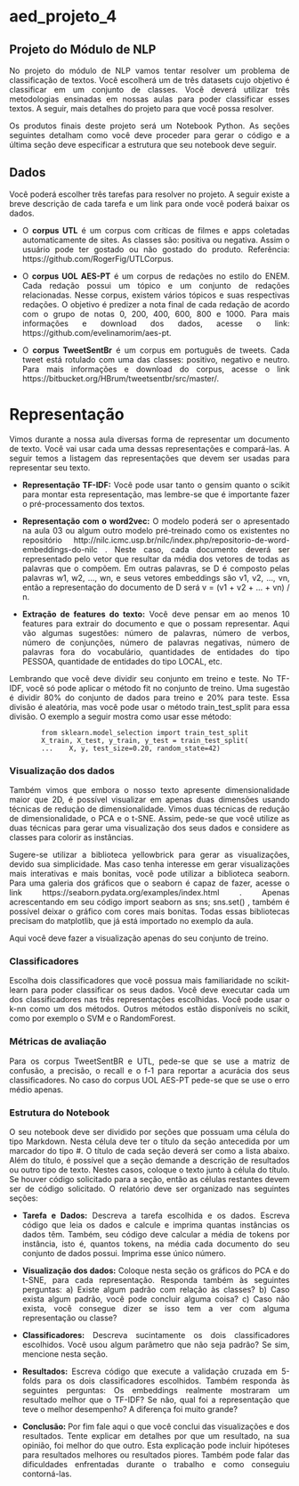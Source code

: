 # aed_projeto_4

## Projeto do Módulo de NLP

<p align='justify'>No projeto do módulo de NLP vamos tentar resolver um problema de classificação de textos. Você escolherá um de três datasets cujo objetivo é classificar em um conjunto de classes. Você deverá utilizar três metodologias ensinadas em nossas aulas para poder classificar esses textos. A seguir, mais detalhes do projeto para que você possa resolver.</p>

<p align='justify'> Os produtos finais deste projeto será um Notebook Python. As seções seguintes detalham como você deve proceder para gerar o código e a última seção deve especificar a estrutura que seu notebook deve seguir.</p>

## Dados

<p align='justify'>Você poderá escolher três tarefas para resolver no projeto. A seguir existe a breve descrição de cada tarefa e um link para onde você poderá baixar os dados.</p>

- <p align='justify'> O <b>corpus UTL</b> é um corpus com críticas de filmes e apps coletadas automaticamente de sites. As classes são: positiva ou negativa. Assim o usuário pode ter gostado ou não gostado do produto. Referência: https://github.com/RogerFig/UTLCorpus.</p>

- <p align='justify'>O <b>corpus UOL AES-PT</b> é um corpus de redações no estilo do ENEM. Cada redação possui um tópico e um conjunto de redações relacionadas. Nesse corpus, existem vários tópicos e suas respectivas redações. O objetivo é predizer a nota final de cada redação de acordo com o grupo de notas 0, 200, 400, 600, 800 e 1000. Para mais informações e download dos dados, acesse o link: https://github.com/evelinamorim/aes-pt.</p>

- <p align='justify'>O <b>corpus TweetSentBr</b> é um corpus em português de tweets. Cada tweet está rotulado com uma das classes: positivo, negativo e neutro. Para mais informações e download do corpus, acesse o link https://bitbucket.org/HBrum/tweetsentbr/src/master/.</p>

# Representação

<p align='justify'>Vimos durante a nossa aula diversas forma de representar um documento de texto. Você vai usar cada uma dessas representações e compará-las. A seguir temos a listagem das representações que devem ser usadas para representar seu texto.</p>

- <p align='justify'><b>Representação TF-IDF:</b> Você pode usar tanto o gensim quanto o scikit para montar esta representação, mas lembre-se que é importante fazer o pré-processamento dos textos.</p>

- <p align='justify'><b>Representação com o word2vec:</b> O modelo poderá ser o apresentado na aula 03 ou algum outro modelo pré-treinado como os existentes no repositório http://nilc.icmc.usp.br/nilc/index.php/repositorio-de-word-embeddings-do-nilc . Neste caso, cada documento deverá ser representado pelo vetor que resultar da média dos vetores de todas as palavras que o compõem. Em outras palavras, se D é composto pelas palavras w1, w2, …, wn, e seus vetores embeddings são v1, v2, …, vn, então a representação do documento de D será v = (v1 + v2 + … + vn) / n.</p>

- <p align='justify'><b>Extração de features do texto:</b> Você deve pensar em ao menos 10 features para extrair do documento e que o possam representar. Aqui vão algumas sugestões: número de palavras, número de verbos, número de conjunções, número de palavras negativas, número de palavras fora do vocabulário, quantidades de entidades do tipo PESSOA, quantidade de entidades do tipo LOCAL, etc.</p>

<p align='justify'>Lembrando que você deve dividir seu conjunto em treino e teste. No TF-IDF, você só pode aplicar o método fit no conjunto de treino. Uma sugestão é dividir 80% do conjunto de dados para treino e 20% para teste. Essa divisão é aleatória, mas você pode usar o método train_test_split para essa divisão. O exemplo a seguir mostra como usar esse método:</p>

            from sklearn.model_selection import train_test_split
            X_train, X_test, y_train, y_test = train_test_split(
            ...    X, y, test_size=0.20, random_state=42)

### Visualização dos dados

<p align='justify'>Também vimos que embora o nosso texto apresente dimensionalidade maior que 2D, é possível visualizar em apenas duas dimensões usando técnicas de redução de dimensionalidade. Vimos duas técnicas de redução de dimensionalidade, o PCA e o t-SNE. Assim, pede-se que você utilize as duas técnicas para gerar uma visualização dos seus dados e considere as classes para colorir as instâncias.</p>

<p align='justify'>Sugere-se utilizar a biblioteca yellowbrick para gerar as visualizações, devido sua simplicidade. Mas caso tenha interesse em gerar visualizações mais interativas e mais bonitas, você pode utilizar a biblioteca seaborn. Para uma galeria dos gráficos que o seaborn é capaz de fazer, acesse o link https://seaborn.pydata.org/examples/index.html . Apenas acrescentando em seu código import seaborn as sns; sns.set() , também é possível deixar o gráfico com cores mais bonitas. Todas essas bibliotecas precisam do matplotlib, que já está importado no exemplo da aula.</p>

<p align='justify'>Aqui você deve fazer a visualização apenas do seu conjunto de treino.</p>

### Classificadores

<p align='justify'>Escolha dois classificadores que você possua mais familiaridade no scikit-learn para poder classificar os seus dados. Você deve executar cada um dos classificadores nas três representações escolhidas. Você pode usar o k-nn como um dos métodos. Outros métodos estão disponíveis no scikit, como por exemplo o SVM e o RandomForest.</p>

### Métricas de avaliação

<p align='justify'>Para os corpus TweetSentBR e UTL, pede-se que se use a matriz de confusão, a precisão, o recall e o f-1 para reportar a acurácia dos seus classificadores. No caso do corpus UOL AES-PT pede-se que se use o erro médio apenas.</p>


### Estrutura do Notebook

<p align='justify'>O seu notebook deve ser dividido por seções que possuam  uma célula do tipo Markdown. Nesta célula deve ter o título da seção antecedida por um marcador do tipo #. O título de cada seção deverá ser como a lista abaixo. Além do título, é possível que a seção demande a descrição de resultados ou outro tipo de texto. Nestes casos, coloque o texto junto à célula do título. Se houver código solicitado para a seção, então as células restantes devem ser de código solicitado.  
O relatório deve ser organizado nas seguintes seções:</p>

- <p align='justify'><b>Tarefa e Dados:</b> Descreva a tarefa escolhida e os dados. Escreva código que leia os dados e calcule e imprima quantas instâncias os dados têm. Também, seu código deve calcular a média de tokens por instância, isto é, quantos tokens, na média cada documento do seu conjunto de dados possui. Imprima esse único número.

- <p align='justify'><b>Visualização dos dados:</b> Coloque nesta seção os gráficos do PCA e do t-SNE, para cada representação. Responda também às seguintes perguntas: a) Existe algum padrão com relação às classes? b) Caso exista algum padrão, você pode concluir alguma coisa? c) Caso não exista, você consegue dizer se isso tem a ver com alguma representação ou classe?</p>

- <p align='justify'><b>Classificadores:</b> Descreva sucintamente os dois classificadores escolhidos. Você usou algum parâmetro que não seja padrão? Se sim, mencione nesta seção.</p>

- <p align='justify'><b>Resultados:</b> Escreva código que execute a validação cruzada em 5-folds para os dois classificadores escolhidos. Também responda às seguintes perguntas: Os embeddings realmente mostraram um resultado melhor que o TF-IDF? Se não, qual foi a representação que teve o melhor desempenho? A diferença foi muito grande?</p>

- <p align='justify'><b>Conclusão:</b> Por fim fale aqui o que você conclui das visualizações e dos resultados. Tente explicar em detalhes por que um resultado, na sua opinião, foi melhor do que outro. Esta explicação pode incluir hipóteses para resultados melhores ou resultados piores. Também pode falar das dificuldades enfrentadas durante o trabalho e como conseguiu contorná-las.</p>

